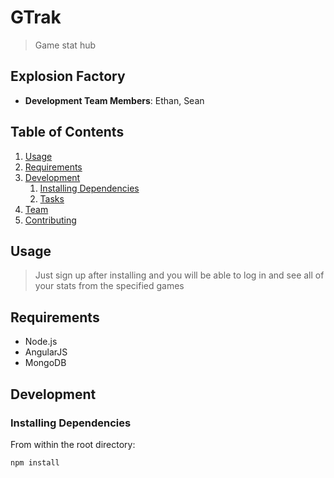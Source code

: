 # GTrak

> Game stat hub

## Explosion Factory

  - __Development Team Members__: Ethan, Sean

## Table of Contents

1. [Usage](#Usage)
1. [Requirements](#requirements)
1. [Development](#development)
    1. [Installing Dependencies](#installing-dependencies)
    1. [Tasks](#tasks)
1. [Team](#team)
1. [Contributing](#contributing)

## Usage

> Just sign up after installing and you will be able to log in and see all of your stats from the specified games

## Requirements

- Node.js
- AngularJS
- MongoDB

## Development

### Installing Dependencies

From within the root directory:

```sh
npm install
```
